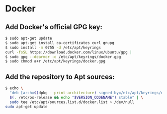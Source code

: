 # Docker

## Add Docker's official GPG key:

```bash
$ sudo apt-get update
$ sudo apt-get install ca-certificates curl gnupg
$ sudo install -m 0755 -d /etc/apt/keyrings
curl -fsSL https://download.docker.com/linux/ubuntu/gpg |
$ sudo gpg --dearmor -o /etc/apt/keyrings/docker.gpg
$ sudo chmod a+r /etc/apt/keyrings/docker.gpg
```

## Add the repository to Apt sources:

```bash
$ echo \
  "deb [arch=$(dpkg --print-architecture) signed-by=/etc/apt/keyrings/docker.gpg] https://download.docker.com/linux/ubuntu \
  $(. /etc/os-release && echo "$VERSION_CODENAME") stable" | \
  sudo tee /etc/apt/sources.list.d/docker.list > /dev/null
sudo apt-get update
```